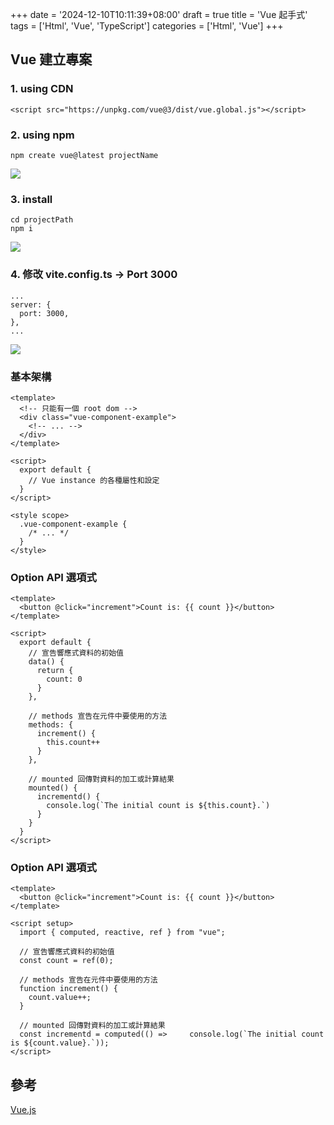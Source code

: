 +++
date = '2024-12-10T10:11:39+08:00'
draft = true
title = 'Vue 起手式'
tags = ['Html', 'Vue', 'TypeScript']
categories = ['Html', 'Vue']
+++

## **Vue** 建立專案

### 1. **using CDN**
```
<script src="https://unpkg.com/vue@3/dist/vue.global.js"></script>
```

### 2. **using npm**
```
npm create vue@latest projectName
```
![](/images/005_vueOpeningGesture/01.png)

### 3. **install**
```
cd projectPath
npm i
```
![](/images/005_vueOpeningGesture/02.png)

### 4. 修改 **vite.config.ts → Port 3000**
```
...
server: {
  port: 3000,
},
...
```
![](/images/005_vueOpeningGesture/03.png)

### 基本架構
```
<template>
  <!-- 只能有一個 root dom -->
  <div class="vue-component-example">
    <!-- ... -->
  </div>
</template>

<script>
  export default {
    // Vue instance 的各種屬性和設定
  }
</script>

<style scope>
  .vue-component-example {
    /* ... */
  }
</style>
```

### **Option API** 選項式
```
<template>
  <button @click="increment">Count is: {{ count }}</button>
</template>

<script>
  export default {
    // 宣告響應式資料的初始值
    data() {
      return {
        count: 0
      }
    },

    // methods 宣告在元件中要使用的方法
    methods: {
      increment() {
        this.count++
      }
    },

    // mounted 回傳對資料的加工或計算結果
    mounted() {
      incrementd() {
        console.log(`The initial count is ${this.count}.`)
      }
    }
  }
</script>
```

### **Option API** 選項式
```
<template>
  <button @click="increment">Count is: {{ count }}</button>
</template>

<script setup>
  import { computed, reactive, ref } from "vue";

  // 宣告響應式資料的初始值
  const count = ref(0);

  // methods 宣告在元件中要使用的方法
  function increment() {
    count.value++;
  }

  // mounted 回傳對資料的加工或計算結果
  const incrementd = computed(() => 	console.log(`The initial count is ${count.value}.`));
</script>
```

## 參考
[Vue.js](https://cn.vuejs.org/guide/introduction.html "")